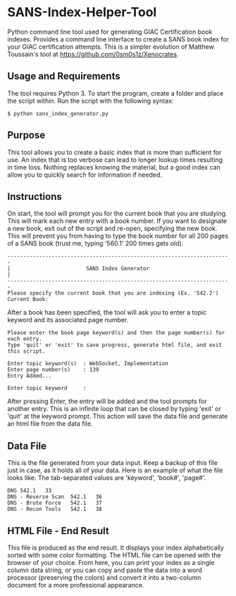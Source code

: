 # SANS-Index-Helper-Tool
Python command line tool used for generating GIAC Certification book indexes. Provides a command line interface to create a SANS book index for your GIAC certification attempts. This is a simpler evolution of Matthew Toussain's tool at https://github.com/0sm0s1z/Xenocrates.
## Usage and Requirements
The tool requires Python 3. To start the program, create a folder and place the script within. Run the script with the following syntax:
```
$ python sans_index_generator.py
```
## Purpose
This tool allows you to create a basic index that is more than sufficient for use. An index that is too verbose can lead to longer lookup times resulting in time loss. Nothing replaces knowing the material, but a good index can allow you to quickly search for information if needed.
## Instructions
On start, the tool will prompt you for the current book that you are studying. This will mark each new entry with a book number. If you want to designate a new book, exit out of the script and re-open, specifying the new book. This will prevent you from having to type the book number for all 200 pages of a SANS book (trust me, typing '560.1' 200 times gets old).
```
-----------------------------------------------------------------------
|                        SANS Index Generator                         |
-----------------------------------------------------------------------
Please specify the current book that you are indexing (Ex. '542.2')
Current Book:
```
After a book has been specified, the tool will ask you to enter a topic keyword and its associated page number. 
```
Please enter the book page keyword(s) and then the page number(s) for each entry.
Type 'quit' or 'exit' to save progress, generate html file, and exit this script.

Enter topic keyword(s)  : WebSocket, Implementation
Enter page number(s)    : 139
Entry Added...

Enter topic keyword     :
```
After pressing Enter, the entry will be added and the tool prompts for another entry. This is an infinite loop that can be closed by typing 'exit' or 'quit' at the keyword prompt. This action will save the data file and generate an html file from the data file.
## Data File
This is the file generated from your data input. Keep a backup of this file just in case, as it holds all of your data. Here is an example of what the file looks like:
The tab-separated values are 'keyword', 'book#', 'page#'.
```
DNS	542.1	33
DNS - Reverse Scan	542.1	36
DNS - Brute Force	542.1	37
DNS - Recon Tools	542.1	38
```
## HTML File - End Result
This file is produced as the end result. It displays your index alphabetically sorted with some color formatting. The HTML file can be opened with the browser of your choice. From here, you can print your index as a single column data string, or you can copy and paste the data into a word processor (preserving the colors) and convert it into a two-column document for a more professional appearance.
